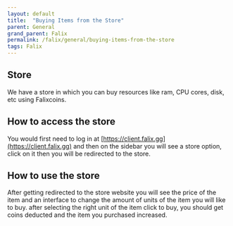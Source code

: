 ```yaml
---
layout: default
title:  "Buying Items from the Store"
parent: General
grand_parent: Falix
permalink: /falix/general/buying-items-from-the-store
tags: Falix
---
```


## Store
We have a store in which you can buy resources like ram, CPU cores, disk, etc using Falixcoins.

## How to access the store
You would first need to log in at [https://client.falix.gg](https://client.falix.gg) and then on the sidebar you will see a store option, click on it then you will be redirected to the store.

## How to use the store
After getting redirected to the store website you will see the price of the item and an interface to change the amount of units of the item you will like to buy. after selecting the right unit of the item click to buy, you should get coins deducted and the item you purchased increased.